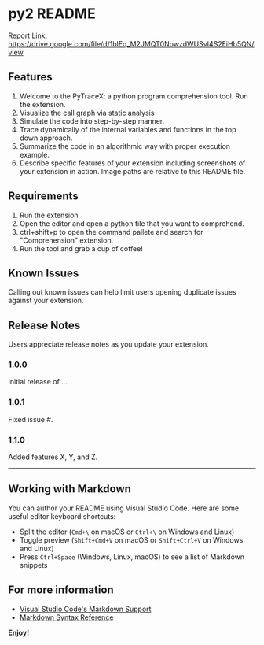 # py2 README

Report Link: https://drive.google.com/file/d/1blEq_M2JMQT0NowzdWUSvI4S2EiHb5QN/view

## Features

1. Welcome to the PyTraceX: a python program comprehension tool.
Run the extension.
2. Visualize the call graph via static analysis
3. Simulate the code into step-by-step manner.
4. Trace dynamically of the internal variables and functions in the top down approach.
5. Summarize the code in an algorithmic way with proper execution example.
6. Describe specific features of your extension including screenshots of your extension in action. Image paths are relative to this README file.


## Requirements

1. Run the extension
2. Open the editor and open a python file that you want to comprehend.
3. ctrl+shift+p  to open the command pallete and search for "Comprehension" extension.
4. Run the tool and grab a cup of coffee!
 

## Known Issues

Calling out known issues can help limit users opening duplicate issues against your extension.

## Release Notes

Users appreciate release notes as you update your extension.

### 1.0.0

Initial release of ...

### 1.0.1

Fixed issue #.

### 1.1.0

Added features X, Y, and Z.

---

## Working with Markdown

You can author your README using Visual Studio Code.  Here are some useful editor keyboard shortcuts:

* Split the editor (`Cmd+\` on macOS or `Ctrl+\` on Windows and Linux)
* Toggle preview (`Shift+Cmd+V` on macOS or `Shift+Ctrl+V` on Windows and Linux)
* Press `Ctrl+Space` (Windows, Linux, macOS) to see a list of Markdown snippets

## For more information

* [Visual Studio Code's Markdown Support](http://code.visualstudio.com/docs/languages/markdown)
* [Markdown Syntax Reference](https://help.github.com/articles/markdown-basics/)

**Enjoy!**
